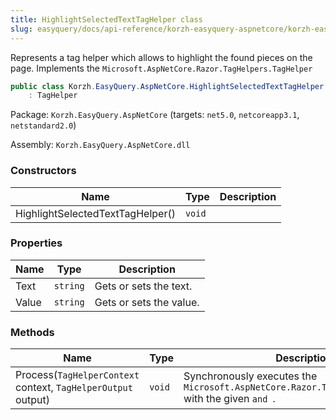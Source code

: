 ```yaml
---
title: HighlightSelectedTextTagHelper class
slug: easyquery/docs/api-reference/korzh-easyquery-aspnetcore/korzh-easyquery-aspnetcore-namespace/highlightselectedtexttaghelper-class
---
```



Represents a tag helper which allows to highlight the found pieces on the page.  Implements the `Microsoft.AspNetCore.Razor.TagHelpers.TagHelper`
```csharp
public class Korzh.EasyQuery.AspNetCore.HighlightSelectedTextTagHelper
    : TagHelper

```
Package: `Korzh.EasyQuery.AspNetCore` (targets: `net5.0`, `netcoreapp3.1`, `netstandard2.0`)

Assembly: `Korzh.EasyQuery.AspNetCore.dll`

### Constructors

| Name | Type | Description | 
| --- | --- | --- | 
| HighlightSelectedTextTagHelper() | `void` |  | 


### Properties

| Name | Type | Description | 
| --- | --- | --- | 
| Text | `string` | Gets or sets the text. | 
| Value | `string` | Gets or sets the value. | 


### Methods

| Name | Type | Description | 
| --- | --- | --- | 
| Process(`TagHelperContext` context, `TagHelperOutput` output) | `void` | Synchronously executes the `Microsoft.AspNetCore.Razor.TagHelpers.TagHelper` with the given `` and  ``. |